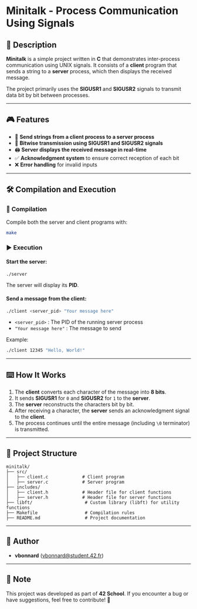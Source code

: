 # Minitalk - Process Communication Using Signals

## 📌 Description
**Minitalk** is a simple project written in **C** that demonstrates inter-process communication using UNIX signals. It consists of a **client** program that sends a string to a **server** process, which then displays the received message.

The project primarily uses the **SIGUSR1** and **SIGUSR2** signals to transmit data bit by bit between processes.

---

## 🎮 Features

- 📨 **Send strings from a client process to a server process**
- 📶 **Bitwise transmission using SIGUSR1 and SIGUSR2 signals**
- 🖨 **Server displays the received message in real-time**
- ✅ **Acknowledgment system** to ensure correct reception of each bit
- ❌ **Error handling** for invalid inputs

---

## 🛠 Compilation and Execution

### 🔧 **Compilation**
Compile both the server and client programs with:
```sh
make
```

### ▶️ **Execution**
#### Start the server:
```sh
./server
```
The server will display its **PID**.

#### Send a message from the client:
```sh
./client <server_pid> "Your message here"
```
- `<server_pid>` : The PID of the running server process
- `"Your message here"` : The message to send

Example:
```sh
./client 12345 "Hello, World!"
```

---

## ⌨️ How It Works

1. The **client** converts each character of the message into **8 bits**.
2. It sends **SIGUSR1** for `0` and **SIGUSR2** for `1` to the **server**.
3. The **server** reconstructs the characters bit by bit.
4. After receiving a character, the **server** sends an acknowledgment signal to the **client**.
5. The process continues until the entire message (including `\0` terminator) is transmitted.

---

## 📂 Project Structure

```
minitalk/
├── src/
│   ├── client.c             # Client program
│   ├── server.c             # Server program
├── includes/
│   ├── client.h             # Header file for client functions
│   ├── server.h             # Header file for server functions
├── libft/                    # Custom library (libft) for utility functions
├── Makefile                  # Compilation rules
├── README.md                 # Project documentation
```

---

## 📜 Author
- **vbonnard** (<vbonnard@student.42.fr>)

---

## 📌 Note
This project was developed as part of **42 School**. If you encounter a bug or have suggestions, feel free to contribute! 🚀

